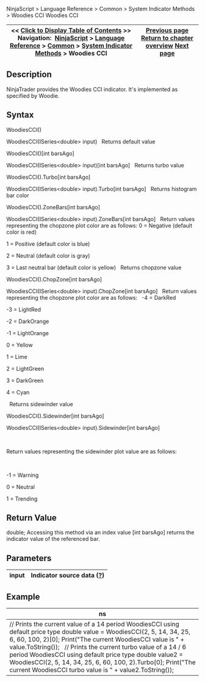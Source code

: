 ﻿
NinjaScript \> Language Reference \> Common \> System Indicator Methods \> Woodies CCI
Woodies CCI

| \<\< [Click to Display Table of Contents](woodies_cci.md) \>\> **Navigation:**     [NinjaScript](ninjascript-1.md) \> [Language Reference](language_reference_wip-1.md) \> [Common](common-1.md) \> [System Indicator Methods](indicators-1.md) \> Woodies CCI | [Previous page](wiseman_awesome_oscillator-1.md) [Return to chapter overview](indicators-1.md) [Next page](woodies_pivots-1.md) |
| --- | --- |

## Description
NinjaTrader provides the Woodies CCI indicator. It's implemented as specified by Woodie.
 
## Syntax
WoodiesCCI()  

WoodiesCCI(ISeries\<double\> input)
 
Returns default value  

WoodiesCCI()\[int barsAgo]  

WoodiesCCI(ISeries\<double\> input)\[int barsAgo]
 
Returns turbo value  

WoodiesCCI().Turbo\[int barsAgo]  

WoodiesCCI(ISeries\<double\> input).Turbo\[int barsAgo]
 
Returns histogram bar color  

WoodiesCCI().ZoneBars\[int barsAgo]  

WoodiesCCI(ISeries\<double\> input).ZoneBars\[int barsAgo]
 
Return values representing the chopzone plot color are as follows:
0 \= Negative (default color is red)  

1 \= Positive (default color is blue)  

2 \= Neutral (default color is gray)  

3 \= Last neutral bar (default color is yellow)
 
Returns chopzone value  

WoodiesCCI().ChopZone\[int barsAgo]  

WoodiesCCI(ISeries\<double\> input).ChopZone\[int barsAgo]
 
Return values representing the chopzone plot color are as follows:
 
\-4 \= DarkRed  

\-3 \= LightRed  

\-2 \= DarkOrange  

\-1 \= LightOrange  

0 \= Yellow  

1 \= Lime  

2 \= LightGreen  

3 \= DarkGreen  

4 \= Cyan  

 
Returns sidewinder value  

WoodiesCCI().Sidewinder\[int barsAgo]  

WoodiesCCI(ISeries\<double\> input).Sidewinder\[int barsAgo]  

   

Return values representing the sidewinder plot value are as follows:  

   

\-1 \= Warning  

0 \= Neutral  

1 \= Trending

## Return Value
double; Accessing this method via an index value \[int barsAgo] returns the indicator value of the referenced bar.

## Parameters
| input | Indicator source data ([?](valid_input_data_for_indicator-1.md)) |
| --- | --- |

## Example
| ns |
| --- |
| // Prints the current value of a 14 period WoodiesCCI using default price type double value \= WoodiesCCI(2, 5, 14, 34, 25, 6, 60, 100, 2\)\[0]; Print("The current WoodiesCCI value is " \+ value.ToString());   // Prints the current turbo value of a 14 / 6 period WoodiesCCI using default price type double value2 \= WoodiesCCI(2, 5, 14, 34, 25, 6, 60, 100, 2\).Turbo\[0]; Print("The current WoodiesCCI turbo value is " \+ value2\.ToString()); |

 
